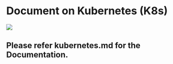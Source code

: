 # Document on Kubernetes (K8s)

<img src="https://miro.medium.com/v2/resize:fit:1024/1*V8JWIC-tqYQkS1b1edsu3w.png">

## Please refer kubernetes.md for the Documentation.

